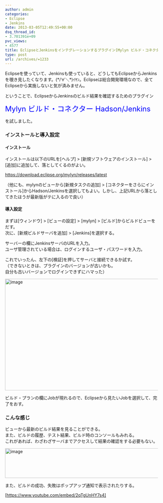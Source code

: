 ```yaml
---
author: admin
categories:
- Eclipse
- Jenkins
date: 2013-03-05T12:49:55+00:00
dsq_thread_id:
- 3.701391e+09
pvc_views:
- 4577
title: EclipseとJenkinsをインテグレーションするプラグイン[Mylyn ビルド・コネクター Hadson/Jenkins]
type: post
url: /archives/=1233
---
```


Eclipseを使っていて、Jenkinsも使っていると、どうしてもEclipseからJenkinsを覗き見したくなります。(\*/∀＼\*)ｲﾔﾝ。Eclipseは総合開発環境なので、全てEclipseから実施しないと気が済みません。

ということで、EclipseからJenkinsのビルド結果を確認するためのプラグイン

<font color="#0000ff" size="5">Mylyn ビルド・コネクター Hadson/Jenkins</font>

を試しました。

### インストールと導入設定

#### インストール

インストールは以下のURLを[ヘルプ] > [新規ソフトウェアのインストール] > [追加]に追加して、落としてくるのがよい。

<https://download.eclipse.org/mylyn/releases/latest>

（他にも、mylynのビューから[新規タスクの追加] > [コネクターをさらにインストール]からHadson/Jenkinsを選択してもよい。しかし、上記URLから落としてきたほうが最新版がテに入るので良い）

#### 導入設定

まずは[ウィンドウ] > [ビューの設定] > [mylyn] > [ビルド]からビルドビューをだす。   
次に、[新規ビルドサーバを追加] > [Jenkins]を選択する。

サーバーの欄にJenkinsサーバのURLを入力。   
ユーザ管理されている場合は、ログインするユーザ・パスワードを入力。

これでいったん、左下の[検証]を押してサーバと接続できるか試す。   
（できないときは、プラグインのバージョンが古いかも。   
自分も古いバージョンでログインできずにハマった）

[<img style="background-image: none; border-right-width: 0px; padding-left: 0px; padding-right: 0px; display: inline; border-top-width: 0px; border-bottom-width: 0px; border-left-width: 0px; padding-top: 0px" title="image" border="0" alt="image" src="https://hmi-me.ciao.jp/wordpress/wp-content/uploads/image_thumb93.png" width="511" height="368" />][1]

ビルド・プランの欄にJobが現れるので、Eclipseから見たいJobを選択して、完了をおす。

### こんな感じ

ビューから最新のビルド結果を見ることができる。   
また、ビルドの履歴、テスト結果、ビルド時のコンソールもみれる。   
これがあれば、わざわざサーバまでアクセスして結果の確認をする必要もない。

[<img style="background-image: none; border-right-width: 0px; padding-left: 0px; padding-right: 0px; display: inline; border-top-width: 0px; border-bottom-width: 0px; border-left-width: 0px; padding-top: 0px" title="image" border="0" alt="image" src="https://hmi-me.ciao.jp/wordpress/wp-content/uploads/image_thumb94.png" width="566" height="98" />][2]

また、ビルドの成功、失敗はポップアップ通知で表示されたりする。

[https://www.youtube.com/embed/2qTgUnHY7s4]

 [1]: https://hmi-me.ciao.jp/wordpress/wp-content/uploads/image93.png
 [2]: https://hmi-me.ciao.jp/wordpress/wp-content/uploads/image94.png